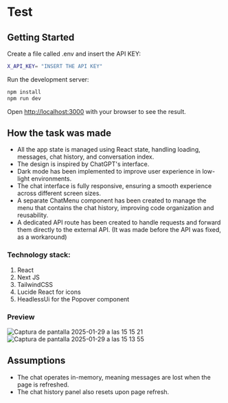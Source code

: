 # Test

## Getting Started

Create a file called .env and insert the API KEY:
```bash
X_API_KEY= "INSERT THE API KEY"
```
Run the development server:
```bash
npm install
npm run dev
```
Open [http://localhost:3000](http://localhost:3000) with your browser to see the result.

## How the task was made
- All the app state is managed using React state, handling loading, messages, chat history, and conversation index.
- The design is inspired by ChatGPT's interface.
- Dark mode has been implemented to improve user experience in low-light environments.
- The chat interface is fully responsive, ensuring a smooth experience across different screen sizes.
- A separate ChatMenu component has been created to manage the menu that contains the chat history, improving code organization and reusability.
- A dedicated API route has been created to handle requests and forward them directly to the external API. (It was made before the API was fixed, as a workaround)
  
### Technology stack:
1. React
2. Next JS
3. TailwindCSS
4. Lucide React for icons
5. HeadlessUi for the Popover component
### Preview
  ![Captura de pantalla 2025-01-29 a las 15 15 21](https://github.com/user-attachments/assets/2169d18b-7897-4863-818d-682c1b2b5320)
  ![Captura de pantalla 2025-01-29 a las 15 13 55](https://github.com/user-attachments/assets/1f4124a9-d8d3-4ea1-90b6-1e98d0a38512)


## Assumptions
- The chat operates in-memory, meaning messages are lost when the page is refreshed.
- The chat history panel also resets upon page refresh.

